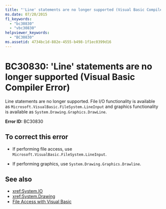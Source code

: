 ```yaml
---
title: "'Line' statements are no longer supported (Visual Basic Compiler Error)"
ms.date: 07/20/2015
f1_keywords:
  - "bc30830"
  - "vbc30830"
helpviewer_keywords:
  - "BC30830"
ms.assetid: 4734bc1d-882e-4555-b498-1f1ec0399d16
---
```

# BC30830: 'Line' statements are no longer supported (Visual Basic Compiler Error)

Line statements are no longer supported. File I/O functionality is available as `Microsoft.VisualBasic.FileSystem.LineInput` and graphics functionality is available as `System.Drawing.Graphics.DrawLine`.

 **Error ID:** BC30830

## To correct this error

- If performing file access, use `Microsoft.VisualBasic.FileSystem.LineInput`.

- If performing graphics, use `System.Drawing.Graphics.Drawline`.

## See also

- <xref:System.IO>
- <xref:System.Drawing>
- [File Access with Visual Basic](../../developing-apps/programming/drives-directories-files/file-access.md)

